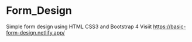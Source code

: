 # Form_Design
Simple form design using HTML CSS3 and Bootstrap 4
 Visiit
 https://basic-form-design.netlify.app/
